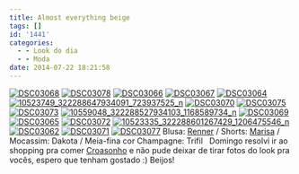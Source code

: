```yaml
---
title: Almost everything beige
tags: []
id: '1441'
categories:
  - - Look do dia
  - - Moda
date: 2014-07-22 18:21:58
---
```


[![DSC03068](http://162.243.62.160/wp-content/uploads/2014/07/dsc03068.jpg)](http://162.243.62.160/wp-content/uploads/2014/07/dsc03068.jpg) [![DSC03078](http://162.243.62.160/wp-content/uploads/2014/07/dsc03078.jpg)](http://162.243.62.160/wp-content/uploads/2014/07/dsc03078.jpg) [![DSC03066](http://162.243.62.160/wp-content/uploads/2014/07/dsc03066.jpg)](http://162.243.62.160/wp-content/uploads/2014/07/dsc03066.jpg) [![DSC03067](http://162.243.62.160/wp-content/uploads/2014/07/dsc03067.jpg)](http://162.243.62.160/wp-content/uploads/2014/07/dsc03067.jpg) [![DSC03064](http://162.243.62.160/wp-content/uploads/2014/07/dsc03064.jpg)](http://162.243.62.160/wp-content/uploads/2014/07/dsc03064.jpg) [![10523749_322288647934091_723937525_n](http://162.243.62.160/wp-content/uploads/2014/07/10523749_322288647934091_723937525_n.jpg)](http://162.243.62.160/wp-content/uploads/2014/07/10523749_322288647934091_723937525_n.jpg) [![DSC03070](http://162.243.62.160/wp-content/uploads/2014/07/dsc03070.jpg)](http://162.243.62.160/wp-content/uploads/2014/07/dsc03070.jpg) [![DSC03075](http://162.243.62.160/wp-content/uploads/2014/07/dsc03075.jpg)](http://162.243.62.160/wp-content/uploads/2014/07/dsc03075.jpg) [![DSC03073](http://162.243.62.160/wp-content/uploads/2014/07/dsc03073.jpg)](http://162.243.62.160/wp-content/uploads/2014/07/dsc03073.jpg) [![10559048_322288527934103_1168589734_n](http://162.243.62.160/wp-content/uploads/2014/07/10559048_322288527934103_1168589734_n.jpg)](http://162.243.62.160/wp-content/uploads/2014/07/10559048_322288527934103_1168589734_n.jpg) [![DSC03069](http://162.243.62.160/wp-content/uploads/2014/07/dsc03069.jpg)](http://162.243.62.160/wp-content/uploads/2014/07/dsc03069.jpg) [![DSC03065](http://162.243.62.160/wp-content/uploads/2014/07/dsc03065.jpg)](http://162.243.62.160/wp-content/uploads/2014/07/dsc03065.jpg) [![DSC03072](http://162.243.62.160/wp-content/uploads/2014/07/dsc03072.jpg)](http://162.243.62.160/wp-content/uploads/2014/07/dsc03072.jpg) [![10523335_322288601267429_1206475546_n](http://162.243.62.160/wp-content/uploads/2014/07/10523335_322288601267429_1206475546_n.jpg)](http://162.243.62.160/wp-content/uploads/2014/07/10523335_322288601267429_1206475546_n.jpg) [![DSC03062](http://162.243.62.160/wp-content/uploads/2014/07/dsc03062.jpg)](http://162.243.62.160/wp-content/uploads/2014/07/dsc03062.jpg) [![DSC03071](http://162.243.62.160/wp-content/uploads/2014/07/dsc03071.jpg)](http://162.243.62.160/wp-content/uploads/2014/07/dsc03071.jpg) [![DSC03077](http://162.243.62.160/wp-content/uploads/2014/07/dsc03077.jpg)](http://162.243.62.160/wp-content/uploads/2014/07/dsc03077.jpg) Blusa: [Renner](http://www.lojasrenner.com.br/?gclid=CLDErr6U2r8CFWho7AodU00AeQ "Renner") / Shorts: [Marisa](http://www.marisa.com.br/ "Marisa") / Mocassim: Dakota / Meia-fina cor Champagne: Trifil   Domingo resolvi ir ao shopping pra comer [Croasonho](http://www.croasonho.com.br/ "Croasonho") e não pude deixar de tirar fotos do look pra vocês, espero que tenham gostado :) Beijos!